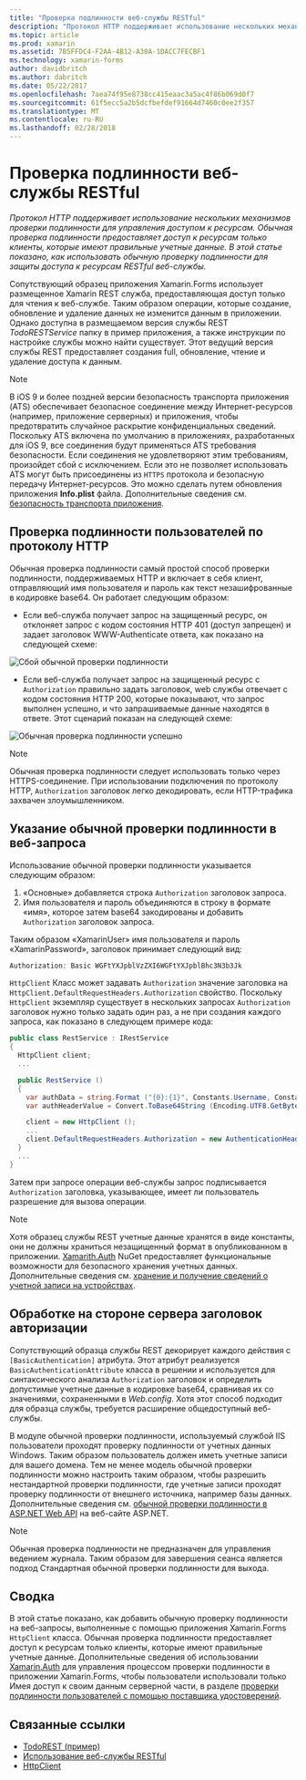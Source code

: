 ```yaml
---
title: "Проверка подлинности веб-службы RESTful"
description: "Протокол HTTP поддерживает использование нескольких механизмов проверки подлинности для управления доступом к ресурсам. Обычная проверка подлинности предоставляет доступ к ресурсам только клиенты, которые имеют правильные учетные данные. В этой статье показано, как использовать обычную проверку подлинности для защиты доступа к ресурсам RESTful веб-службы."
ms.topic: article
ms.prod: xamarin
ms.assetid: 7B5FFDC4-F2AA-4B12-A30A-1DACC7FECBF1
ms.technology: xamarin-forms
author: davidbritch
ms.author: dabritch
ms.date: 05/22/2017
ms.openlocfilehash: 7aea74f95e8738cc415eaac3a5ac4f86b069d0f7
ms.sourcegitcommit: 61f5ecc5a2b5dcfbefdef91664d7460c0ee2f357
ms.translationtype: MT
ms.contentlocale: ru-RU
ms.lasthandoff: 02/28/2018
---
```

# <a name="authenticating-a-restful-web-service"></a>Проверка подлинности веб-службы RESTful

_Протокол HTTP поддерживает использование нескольких механизмов проверки подлинности для управления доступом к ресурсам. Обычная проверка подлинности предоставляет доступ к ресурсам только клиенты, которые имеют правильные учетные данные. В этой статье показано, как использовать обычную проверку подлинности для защиты доступа к ресурсам RESTful веб-службы._

Сопутствующий образец приложения Xamarin.Forms использует размещенное Xamarin REST служба, предоставляющая доступ только для чтения к веб-службе. Таким образом операции, которые создание, обновление и удаление данных не изменится данным в приложении. Однако доступна в размещаемом версия службы REST *TodoRESTService* папку в пример приложения, а также инструкции по настройке службы можно найти существует. Этот ведущий версия службы REST предоставляет создания full, обновление, чтение и удаление доступа к данным.

> [!NOTE]
> В iOS 9 и более поздней версии безопасность транспорта приложения (ATS) обеспечивает безопасное соединение между Интернет-ресурсов (например, приложение серверных) и приложения, чтобы предотвратить случайное раскрытие конфиденциальных сведений. Поскольку ATS включена по умолчанию в приложениях, разработанных для iOS 9, все соединения будут применяться ATS требования безопасности. Если соединения не удовлетворяют этим требованиям, произойдет сбой с исключением.
> Если это не позволяет использовать ATS могут быть присоединены из `HTTPS` протокола и безопасную передачу Интернет-ресурсов. Это можно сделать путем обновления приложения **Info.plist** файла. Дополнительные сведения см. [безопасность транспорта приложения](~/ios/app-fundamentals/ats.md).

## <a name="authenticating-users-over-http"></a>Проверка подлинности пользователей по протоколу HTTP

Обычная проверка подлинности самый простой способ проверки подлинности, поддерживаемых HTTP и включает в себя клиент, отправляющий имя пользователя и пароль как текст незашифрованные в кодировке base64. Он работает следующим образом:

- Если веб-служба получает запрос на защищенный ресурс, он отклоняет запрос с кодом состояния HTTP 401 (доступ запрещен) и задает заголовок WWW-Authenticate ответа, как показано на следующей схеме:

![](rest-images/basic-authentication-fail.png "Сбой обычной проверки подлинности")

- Если веб-служба получает запрос на защищенный ресурс с `Authorization` правильно задать заголовок, web службы отвечает с кодом состояния HTTP 200, которые показывают, что запрос выполнен успешно, и что запрашиваемые данные находятся в ответе. Этот сценарий показан на следующей схеме:

![](rest-images/basic-authentication-success.png "Обычная проверка подлинности успешно")

> [!NOTE]
> Обычная проверка подлинности следует использовать только через HTTPS-соединение. При использовании подключения по протоколу HTTP, <code>Authorization</code> заголовок легко декодировать, если HTTP-трафика захвачен злоумышленником.

## <a name="specifying-basic-authentication-in-a-web-request"></a>Указание обычной проверки подлинности в веб-запроса

Использование обычной проверки подлинности указывается следующим образом:

1. «Основные» добавляется строка `Authorization` заголовок запроса.
1. Имя пользователя и пароль объединяются в строку в формате «имя», которое затем base64 закодированы и добавить `Authorization` заголовок запроса.

Таким образом «XamarinUser» имя пользователя и пароль «XamarinPassword», заголовок принимает следующий вид:

```csharp
Authorization: Basic WGFtYXJpblVzZXI6WGFtYXJpblBhc3N3b3Jk
```

`HttpClient` Класс может задавать `Authorization` значение заголовка на `HttpClient.DefaultRequestHeaders.Authorization` свойство. Поскольку `HttpClient` экземпляр существует в нескольких запросах `Authorization` заголовок нужно только задать один раз, а не при создания каждого запроса, как показано в следующем примере кода:

```csharp
public class RestService : IRestService
{
  HttpClient client;
  ...

  public RestService ()
  {
    var authData = string.Format ("{0}:{1}", Constants.Username, Constants.Password);
    var authHeaderValue = Convert.ToBase64String (Encoding.UTF8.GetBytes (authData));

    client = new HttpClient ();
    ...
    client.DefaultRequestHeaders.Authorization = new AuthenticationHeaderValue ("Basic", authHeaderValue);
  }
  ...
}
```

Затем при запросе операции веб-службы запрос подписывается `Authorization` заголовка, указывающее, имеет ли пользователь разрешение для вызова операции.

> [!NOTE]
> Хотя образец службы REST учетные данные хранятся в виде константы, они не должны храниться незащищенный формат в опубликованном в приложении. [Xamarith.Auth](https://www.nuget.org/packages/Xamarin.Auth/) NuGet предоставляет функциональные возможности для безопасного хранения учетных данных. Дополнительные сведения см. [хранение и получение сведений о учетной записи на устройствах](~/xamarin-forms/data-cloud/authentication/oauth.md).


## <a name="processing-the-authorization-header-server-side"></a>Обработке на стороне сервера заголовок авторизации

Сопутствующий образца службы REST декорирует каждого действия с `[BasicAuthentication]` атрибута. Этот атрибут реализуется `BasicAuthenticationAttribute` класса в решении и используется для синтаксического анализа `Authorization` заголовок и определить допустимые учетные данные в кодировке base64, сравнивая их со значениями, сохраненными в *Web.config*. Хотя этот способ подходит для образца службы, требуется расширение общедоступный веб-службы.

В модуле обычной проверки подлинности, используемый службой IIS пользователи проходят проверку подлинности от учетных данных Windows. Таким образом пользователь должен иметь учетные записи для вашего домена. Тем не менее модель обычной проверки подлинности можно настроить таким образом, чтобы разрешить нестандартной проверки подлинности, где учетные записи проходят проверку подлинности от внешнего источника, например базы данных. Дополнительные сведения см. [обычной проверки подлинности в ASP.NET Web API](http://www.asp.net/web-api/overview/security/basic-authentication) на веб-сайте ASP.NET.

> [!NOTE]
> Обычная проверка подлинности не предназначен для управления ведением журнала. Таким образом для завершения сеанса является подход Стандартная обычной проверки подлинности для выхода.

## <a name="summary"></a>Сводка

В этой статье показано, как добавить обычную проверку подлинности на веб-запросы, выполненные с помощью приложения Xamarin.Forms `HttpClient` класса. Обычная проверка подлинности предоставляет доступ к ресурсам только клиенты, которые имеют правильные учетные данные. Дополнительные сведения об использовании [Xamarin.Auth](https://www.nuget.org/packages/Xamarin.Auth/) для управления процессом проверки подлинности в приложении Xamarin.Forms, чтобы пользователи использовали только Имея доступ к своим данным серверной части, в разделе [проверки подлинности пользователей с помощью поставщика удостоверений](~/xamarin-forms/data-cloud/authentication/oauth.md).


## <a name="related-links"></a>Связанные ссылки

- [TodoREST (пример)](https://developer.xamarin.com/samples/xamarin-forms/WebServices/TodoREST/)
- [Использование веб-службы RESTful](~/xamarin-forms/data-cloud/consuming/rest.md)
- [HttpClient](https://msdn.microsoft.com/library/system.net.http.httpclient(v=vs.110).aspx)
